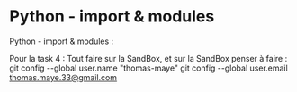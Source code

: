 # Python - import & modules

Python - import & modules :

Pour la task 4 :
Tout faire sur la SandBox, et sur la SandBox penser à faire :
git config --global user.name "thomas-maye"
git config --global user.email thomas.maye.33@gmail.com


